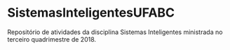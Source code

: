 # SistemasInteligentesUFABC
Repositório de atividades da disciplina Sistemas Inteligentes ministrada no terceiro quadrimestre de 2018.
